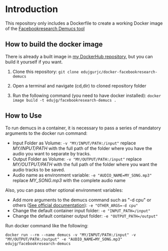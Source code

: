 # Introduction
This repository only includes a Dockerfile to create a working Docker image of the [Facebookresearch Demucs tool](https://github.com/facebookresearch/demucs)

## How to build the docker image
There is already a built image in [my DockerHub repository](https://hub.docker.com/repository/docker/edujg/facebookresearch-demucs), but you can build it yourself if you want.

1. Clone this repository:
    `git clone edujgurjc/docker-facebookresearch-demucs`

2. Open a terminal and navigate (cd,dir) to cloned repository folder
3. Run the following command (you need to have docker installed):
    `docker image build -t edujg/facebookresearch-demucs .`

## How to Use

To run demucs in a container, it is necessary to pass a series of mandatory arguments to the docker run command:

- Input Folder as Volume: `-v "MY/INPUT/PATH:/input"` replace _MY/INPUT/PATH_ with the full path of the folder where you have the audio you want to separate by tracks.
- Output Folder as Volume: `-v "MY/OUTPUT/PATH:/input"` replace _MY/OUTPUT/PATH_ with the full path of the folder where you want the audio tracks to be saved.
- Audio name as environment variable: `-e "AUDIO_NAME=MY_SONG.mp3"` replace _MY_SONG.mp3_ with the complete audio name

Also, you can pass other optional environment variables:
- Add more arguments to the demucs command such as "-d cpu" or others ([See official documentation](https://github.com/facebookresearch/demucs)): `-e "OTHER_ARGS=-d cpu"`
- Change the default container input folder: `-e "INPUT_PATH=/input"`
- Change the default container output folder: `-e "OUTPUT_PATH=/output"`

Run docker command like the following:

`docker run --rm --name demucs -v "MY/INPUT/PATH:/input" -v "MY/OUTPUT/PATH:/output" -e "AUDIO_NAME=MY_SONG.mp3" edujg/facebookresearch-demucs`